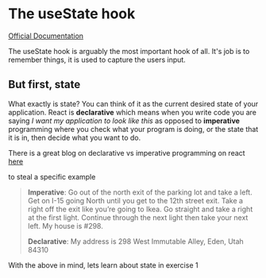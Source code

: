 # The useState hook

[Official Documentation](https://react.dev/reference/react/hooks#state-hooks)

The useState hook is arguably the most important hook of all. It's job is to remember things, it is used to capture the users input.

## But first, state

What exactly is state? You can think of it as the current desired state of your application. React is **declarative** which means when you write code you are saying _I want my application to look like this_ as
opposed to **imperative** programming where you check what your program is doing, or the state that it is in, then decide what you want to do.

There is a great blog on declarative vs imperative programming on react [here](https://ui.dev/imperative-vs-declarative-programming)

to steal a specific example

> **Imperative**: Go out of the north exit of the parking lot and take a left. Get on I-15 going North until you get to the 12th street exit. Take a right off the exit like you’re going to Ikea. Go straight and take a right at the first light. Continue through the next light then take your next left. My house is #298.
>
> **Declarative**: My address is 298 West Immutable Alley, Eden, Utah 84310

With the above in mind, lets learn about state in exercise 1




